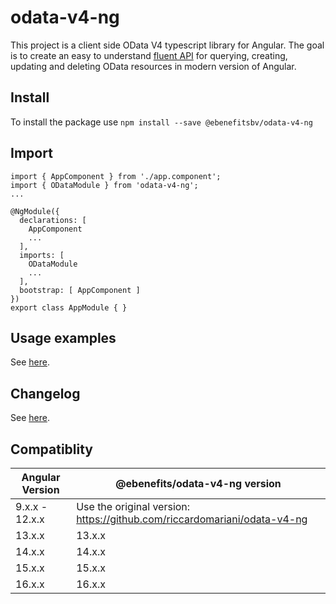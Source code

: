 # odata-v4-ng

This project is a client side OData V4 typescript library for Angular. The goal is to create an easy to understand [fluent API](https://www.google.it/url?sa=t&rct=j&q=&esrc=s&source=web&cd=3&cad=rja&uact=8&ved=0ahUKEwjztKLavNTVAhXDKlAKHbNEA2IQFgg2MAI&url=https%3A%2F%2Fen.wikipedia.org%2Fwiki%2FFluent_interface&usg=AFQjCNHcT-89__Mu2BHtejtaB-dxbg7VNw) for querying, creating, updating and deleting OData resources in modern version of Angular.

## Install

To install the package use `npm install --save @ebenefitsbv/odata-v4-ng`

## Import
```
import { AppComponent } from './app.component';
import { ODataModule } from 'odata-v4-ng';
...

@NgModule({
  declarations: [
    AppComponent
    ...
  ],
  imports: [
    ODataModule
    ...
  ],
  bootstrap: [ AppComponent ]
})
export class AppModule { }

```

## Usage examples
See [here](https://ebenefits.github.io/odata-v4-ng).

## Changelog
See [here](https://github.com/ebenefits/odata-v4-ng/blob/master/CHANGELOG.md).

## Compatiblity

| Angular Version | @ebenefits/odata-v4-ng version                                           |
|-----------------|--------------------------------------------------------------------------|
| 9.x.x - 12.x.x  | Use the original version: https://github.com/riccardomariani/odata-v4-ng |
| 13.x.x          | 13.x.x                                                                   |
| 14.x.x          | 14.x.x                                                                   |
| 15.x.x          | 15.x.x                                                                   |
| 16.x.x          | 16.x.x                                                                   |
